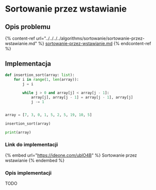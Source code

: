 # Sortowanie przez wstawianie

## Opis problemu

{% content-ref url="../../../../algorithms/sortowanie/sortowanie-przez-wstawianie.md" %}
[sortowanie-przez-wstawianie.md](../../../../algorithms/sortowanie/sortowanie-przez-wstawianie.md)
{% endcontent-ref %}

## Implementacja

```python
def insertion_sort(array: list):
    for i in range(1, len(array)):
        j = i
        
        while j > 0 and array[j] < array[j - 1]:
            array[j], array[j - 1] = array[j - 1], array[j]
            j -= 1


array = [7, 3, 0, 1, 5, 2, 5, 19, 10, 5]

insertion_sort(array)

print(array)
```

### Link do implementacji

{% embed url="https://ideone.com/ublO4B" %}
Sortowanie przez wstawianie
{% endembed %}

### Opis implementacji

TODO
